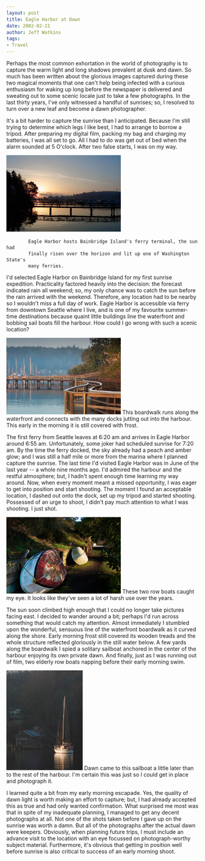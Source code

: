 ```yaml
---
layout: post
title: Eagle Harbor at Dawn
date: 2002-02-21
author: Jeff Watkins
tags:
- Travel
---
```


Perhaps the most common exhortation in the world of photography is
to capture the warm light and long shadows prevalent at dusk and dawn.
So much has been written about the glorious images captured during
these two magical moments that one can't help being infected with a
curious enthusiasm for waking up long before the newspaper is delivered
and sweating out to some scenic locale just to take a few photographs.
In the last thirty years, I've only witnessed a handful of sunrises;
so, I resolved to turn over a new leaf and become a dawn
photographer.

It's a bit harder to capture the sunrise than I anticipated. Because
I'm still trying to determine which legs I like best, I had to arrange
to borrow a tripod. After preparing my digital film, packing my bag and
charging my batteries, I was all set to go. All I had to do was get out
of bed when the alarm sounded at 5 O'clock. After two false starts, I
was on my way.

<div class="illustration"><a href="photos/CRW_3070-p.jpg"><img src="photos/CRW_3070-t.jpg"  ></a>

			Eagle Harbor hosts Bainbridge Island's ferry terminal, the sun had
			finally risen over the horizon and lit up one of Washington State's
			many ferries.
</div>

I'd selected Eagle Harbor on Bainbridge Island for my first sunrise
expedition. Practicality factored heavily into the decision: the
forecast indicated rain all weekend; so, my only chance was to catch
the sun before the rain arrived with the weekend. Therefore, any
location had to be nearby so I wouldn't miss a full day of work. Eagle
Harbor is accessible via ferry from downtown Seattle where I live, and
is one of my favourite summer-time destinations because quaint little
buildings line the waterfront and bobbing sail boats fill the harbour.
How could I go wrong with such a scenic location?

<div class="illustration"><a href="photos/CRW_3088-p.jpg"><img src="photos/CRW_3088-t.jpg"  ></a>
			This boardwalk runs along the waterfront and connects with the many
			docks jutting out into the harbour. This early in the morning it is
			still covered with frost.
</div>

The first ferry from Seattle leaves at 6:20 am and arrives in Eagle
Harbor around 6:55 am. Unfortunately, some joker had scheduled sunrise
for 7:20 am. By the time the ferry docked, the sky already had a peach
and amber glow; and I was still a half mile or more from the marina
where I planned capture the sunrise. The last time I'd visited Eagle
Harbor was in June of the last year -- a whole nine months ago. I'd
admired the harbour and the restful atmosphere; but, I hadn't spent
enough time learning my way around. Now, when every moment meant a
missed opportunity, I was eager to get into position and start
shooting. The moment I found an acceptable location, I dashed out onto
the dock, set up my tripod and started shooting. Possessed of an urge
to shoot, I didn't pay much attention to what I was shooting. I just
shot.

<div class="illustration"><a href="photos/CRW_3106-p.jpg"><img src="photos/CRW_3106-t.jpg"  ></a>
			These two row boats caught my eye. It looks like they've seen a 
			lot of harsh use over the years.
</div>

The sun soon climbed high enough that I could no longer take
pictures facing east. I decided to wander around a bit; perhaps I'd run
across something that would catch my attention. Almost immediately I
stumbled upon the wonderful, sensuous line of the waterfront boardwalk
as it curved along the shore. Early morning frost still covered its
wooden treads and the whole structure reflected gloriously in the still
water below. A few yards along the boardwalk I spied a solitary
sailboat anchored in the center of the harbour enjoying its own private
dawn. And finally, just as I was running out of film, two elderly row
boats napping before their early morning swim.

<div class="illustration"><a href="photos/CRW_3118-p.jpg"><img src="photos/CRW_3118-t.jpg"  ></a>
			Dawn came to this sailboat a little later than to the rest of the
			harbour. I'm certain this was just so I could get in place and
			photograph it.
</div>

I learned quite a bit from my early morning escapade. Yes, the
quality of dawn light is worth making an effort to capture; but, I had
already accepted this as true and had only wanted confirmation. What
surprised me most was that in spite of my inadequate planning, I
managed to get any decent photographs at all. Not one of the shots
taken before I gave up on the sunrise was worth a damn. But all of the
photographs after the actual dawn were keepers. Obviously, when
planning future trips, I must include an advance visit to the location
with an eye focussed on photograph-worthy subject material.
Furthermore, it's obvious that getting in position well before sunrise
is also critical to success of an early morning shoot.